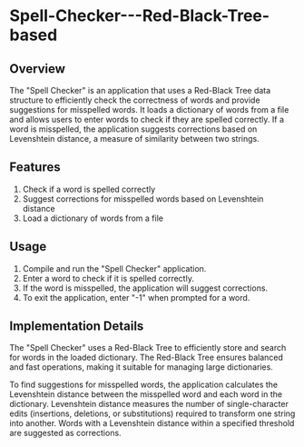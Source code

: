 # Spell-Checker---Red-Black-Tree-based

## Overview

The "Spell Checker" is an application that uses a Red-Black Tree data structure to efficiently check the correctness of words and provide suggestions for misspelled words. It loads a dictionary of words from a file and allows users to enter words to check if they are spelled correctly. If a word is misspelled, the application suggests corrections based on Levenshtein distance, a measure of similarity between two strings.

## Features

  1. Check if a word is spelled correctly
  2. Suggest corrections for misspelled words based on Levenshtein distance
  3. Load a dictionary of words from a file


## Usage

  1. Compile and run the "Spell Checker" application.
  2. Enter a word to check if it is spelled correctly.
  3. If the word is misspelled, the application will suggest corrections.
  4. To exit the application, enter "-1" when prompted for a word.

## Implementation Details

The "Spell Checker" uses a Red-Black Tree to efficiently store and search for words in the loaded dictionary. The Red-Black Tree ensures balanced and fast operations, making it suitable for managing large dictionaries.


To find suggestions for misspelled words, the application calculates the Levenshtein distance between the misspelled word and each word in the dictionary. Levenshtein distance measures the number of single-character edits (insertions, deletions, or substitutions) required to transform one string into another. Words with a Levenshtein distance within a specified threshold are suggested as corrections.
